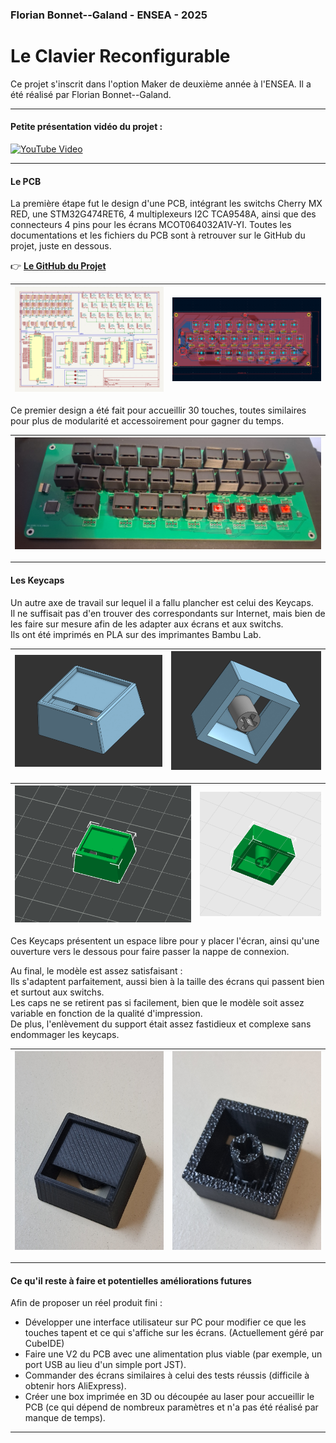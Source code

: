 ### Florian Bonnet--Galand - ENSEA - 2025

# Le Clavier Reconfigurable

Ce projet s'inscrit dans l'option Maker de deuxième année à l'ENSEA. Il a été réalisé par Florian Bonnet--Galand.

---

#### Petite présentation vidéo du projet :

[![YouTube Video](https://img.youtube.com/vi/67zuaiWLCbI/0.jpg)](https://www.youtube.com/watch?v=67zuaiWLCbI)

---

#### Le PCB

La première étape fut le design d'une PCB, intégrant les switchs Cherry MX RED, une STM32G474RET6, 4 multiplexeurs I2C TCA9548A, ainsi que des connecteurs 4 pins pour les écrans MCOT064032A1V-YI. Toutes les documentations et les fichiers du PCB sont à retrouver sur le GitHub du projet, juste en dessous.

👉 [**Le GitHub du Projet**](https://github.com/FlorianBnGld/Variable-Display-Mechanical-Keyboard.git)

| ![Schéma PCB](https://github.com/FlorianBnGld/Variable-Display-Mechanical-Keyboard/blob/main/Images/Sch%C3%A9ma_PCB.png?raw=true) | ![Routage PCB](https://github.com/FlorianBnGld/Variable-Display-Mechanical-Keyboard/blob/main/Images/Routage_PCB.png?raw=true) |
|:---:|:---:|

Ce premier design a été fait pour accueillir 30 touches, toutes similaires pour plus de modularité et accessoirement pour gagner du temps.

| ![Photo PCB](https://github.com/FlorianBnGld/Variable-Display-Mechanical-Keyboard/blob/main/Images/PCB.jpg?raw=true) |
|:---:|

---

#### Les Keycaps

Un autre axe de travail sur lequel il a fallu plancher est celui des Keycaps.  
Il ne suffisait pas d'en trouver des correspondants sur Internet, mais bien de les faire sur mesure afin de les adapter aux écrans et aux switchs.  
Ils ont été imprimés en PLA sur des imprimantes Bambu Lab.

| ![Keycaps1](https://github.com/FlorianBnGld/Variable-Display-Mechanical-Keyboard/blob/main/Images/keycaps3.png?raw=true) | ![Keycaps2](https://github.com/FlorianBnGld/Variable-Display-Mechanical-Keyboard/blob/main/Images/keycaps4.png?raw=true) |
|:---:|:---:|

| ![Keycaps3](https://github.com/FlorianBnGld/Variable-Display-Mechanical-Keyboard/blob/main/Images/keycaps1.png?raw=true) | ![Keycaps4](https://github.com/FlorianBnGld/Variable-Display-Mechanical-Keyboard/blob/main/Images/keycaps2.png?raw=true) |
|:---:|:---:|

Ces Keycaps présentent un espace libre pour y placer l'écran, ainsi qu'une ouverture vers le dessous pour faire passer la nappe de connexion.

Au final, le modèle est assez satisfaisant :  
Ils s'adaptent parfaitement, aussi bien à la taille des écrans qui passent bien et surtout aux switchs.  
Les caps ne se retirent pas si facilement, bien que le modèle soit assez variable en fonction de la qualité d'impression.  
De plus, l'enlèvement du support était assez fastidieux et complexe sans endommager les keycaps.

| ![Photo Keycaps 1](https://github.com/FlorianBnGld/Variable-Display-Mechanical-Keyboard/blob/main/Images/photos_keycaps.jpg?raw=true) | ![Photo Keycaps 2](https://github.com/FlorianBnGld/Variable-Display-Mechanical-Keyboard/blob/main/Images/photos_keycaps%20(1).jpg?raw=true) |
|:---:|:---:|

---

#### Ce qu'il reste à faire et potentielles améliorations futures

Afin de proposer un réel produit fini :
- Développer une interface utilisateur sur PC pour modifier ce que les touches tapent et ce qui s'affiche sur les écrans. (Actuellement géré par CubeIDE)
- Faire une V2 du PCB avec une alimentation plus viable (par exemple, un port USB au lieu d'un simple port JST).
- Commander des écrans similaires à celui des tests réussis (difficile à obtenir hors AliExpress).
- Créer une box imprimée en 3D ou découpée au laser pour accueillir le PCB (ce qui dépend de nombreux paramètres et n'a pas été réalisé par manque de temps).

---

